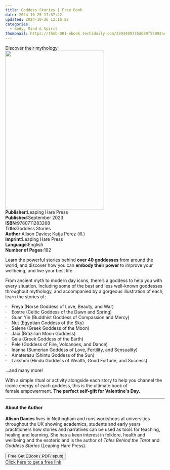 ```yaml
---
title: Goddess Stories | Free Book
date: 2024-10-25 17:37:22
updated: 2024-10-26 12:16:22
categories:
  - Body, Mind & Spirit
thumbnail: https://thmb-001-ebook.techidaily.com/3393409735d089f55893ac6696bf00b121b62dcbe863f3977110cbc9388deb8b.jpg
---
```

<main id="book-container">
  <div class="flex flex-col">
    <div class="book-brief flex-1 py-6 px-4 sm:p-6 md:py-10 md:px-8">
      <!-- brief-->
      <div class="book-brief-main">Discover their mythology</div>
    </div>
    <div
      class="book-meta-info flex-1 grid gap-4 col-start-1 col-end-3 row-start-1 sm:mb-6 sm:grid-cols-4 lg:gap-6 lg:col-start-2 lg:row-end-6 lg:row-span-6 lg:mb-0"
    >
      <div
        class="book-meta-info-left place-content-center mt-4 p-4 text-sm leading-6 col-start-2 col-span-2 dark:text-slate-400"
      >
        <img
          class="w-full h-500 object-cover rounded-lg sm:h-255 sm:col-span-2 lg:col-span-full"
          src="https://img-001-ebook.techidaily.com/9399d5d243c94bb222ecd04df23dd80f932ef8f07a42aacfde6e049c05b6f998.jpg"
          alt=""
          width="312"
          height="500"
        />
      </div>
      <div
        class="book-meta-info-right mt-2 col-start-1 row-start-2 col-span-3 self-center"
      >
        <!-- meta data  -->
        <div class="flex flex-col px-4 md:px-8">
          <div class="flex-1">
            <strong>Publisher</strong>:<span class="px-2"
              >Leaping Hare Press</span
            >
          </div>
          <div class="flex-1">
            <strong>Published</strong>:<span class="px-2">September 2023</span>
          </div>
          <div class="flex-1">
            <strong>ISBN</strong>:<span class="px-2">9780711283268</span>
          </div>
          <div class="flex-1">
            <strong>Title</strong>:<span class="px-2">Goddess Stories</span>
          </div>
          <div class="flex-1">
            <strong>Author</strong>:<span class="px-2"
              >Alison Davies; Katja Perez (ill.)</span
            >
          </div>
          <div class="flex-1">
            <strong>Imprint</strong>:<span class="px-2"
              >Leaping Hare Press</span
            >
          </div>
          <div class="flex-1">
            <strong>Language</strong>:<span class="px-2">English</span>
          </div>
          <div class="flex-1">
            <strong>Number of Pages</strong>:<span class="px-2">192</span>
          </div>
        </div>
      </div>
    </div>
    <div class="book-description flex-1 py-6 px-4 sm:p-6 md:py-10 md:px-8">
      <div class="book-description-main">
        <div accordion-content="" id="description">
          <p>
            Learn the powerful stories behind <b>over 40 goddesses&nbsp;</b>from
            around the world, and discover how you can
            <b>embody their power </b>to improve your wellbeing, and live your
            best life.&nbsp;
          </p>
          <p>
            From ancient myth to modern day icons, there’s a goddess to help you
            with every situation. Including some of the best and less well-known
            goddesses throughout mythology, and accompanied by a gorgeous
            illustration of each, learn the stories of:&nbsp;
          </p>
          <p>
            ·&nbsp;&nbsp; &nbsp;Freya (Norse Goddess of Love, Beauty, and
            War)<br />·&nbsp;&nbsp; &nbsp;Eostre (Celtic Goddess of the Dawn and
            Spring)<br />·&nbsp;&nbsp; &nbsp;Guan Yin (Buddhist Goddess of
            Compassion and Mercy)<br />·&nbsp;&nbsp; &nbsp;Nut (Egyptian Goddess
            of the Sky)<br />·&nbsp;&nbsp; &nbsp;Selene (Greek Goddess of the
            Moon)<br />·&nbsp;&nbsp; &nbsp;Jaci (Brazilian Moon Goddess)<br />·&nbsp;&nbsp;
            &nbsp;Gaia (Greek Goddess of the Earth)<br />·&nbsp;&nbsp;
            &nbsp;Pele (Goddess of Fire, Volcanoes, and Dance)<br />·&nbsp;&nbsp;
            &nbsp;Inanna (Sumerian Goddess of Love, Fertility, and
            Sensuality)<br />·&nbsp;&nbsp; &nbsp;Amaterasu (Shintu Goddess of
            the Sun)<br />·&nbsp;&nbsp; &nbsp;Lakshmi (Hindu Goddess of Wealth,
            Good Fortune, and Success)
          </p>
          <p>…and many more!&nbsp;</p>
          <p>
            With a simple ritual or activity alongside each story to help you
            channel the iconic energy of each goddess, this is the ultimate book
            of female&nbsp;empowerment.
            <b>The perfect self-gift for Valentine's Day.</b>
          </p>
        </div>
        <div class="accordion-fader"></div>
      </div>
    </div>
    <div class="book-excerpts flex-1 py-6 px-4 sm:p-6 md:py-10 md:px-8">
      <!-- excerpts-->
      <div class="book-excerpts-main">
        <hr />
        <h4 class="placeholder placeholder-heading">
          <span>About the Author</span>
        </h4>
        <p>
          <b>Alison Davies</b> lives in Nottingham and runs workshops at
          universities throughout the UK showing academics, students and early
          years practitioners how stories and narratives can be used as tools
          for teaching, healing and learning. She has a keen interest in
          folklore, health and wellbeing and the esoteric and is the author of
          <i>Tales Behind the Tarot</i>&nbsp;and <i>Goddess Stories</i> (Leaping
          Hare Press).
        </p>
      </div>
    </div>
    <div
      class="book-about-author flex-1 py-6 px-4 sm:p-6 md:py-10 md:px-8"
    ></div>
    <div class="book-free-get flex-1 py-6 px-4 sm:p-6 md:py-10 md:px-8">
      <button
        id="btn-free-get"
        class="bg-blue-500 hover:bg-blue-700 text-white font-bold py-2 px-4 rounded"
      >
        Free Get EBook (.PDF/.epub)
      </button>
      <div id="countdown-display" class="px-2 text-lg mt-2"></div>
      <a
        id="free-link"
        class="hidden bg-blue-500 hover:bg-blue-700 text-white font-bold py-2 px-4 rounded"
        href="https://www.ebooks.com/en-us/book/210791602/goddess-stories/alison-davies/"
        target="_blank"
        >Click here to get a free link</a
      >
    </div>
    <script>
      let countdownTime = 0;
      let countdownInterval = null;
      document
        .getElementById('btn-free-get')
        .addEventListener('click', startCountdown);
      function startCountdown() {
        countdownTime = new Date().getTime() + 60000 * 3;
        countdownInterval = setInterval(updateCountdown, 1000);
        document.getElementById('btn-free-get').disabled = true;
        document
          .getElementById('btn-free-get')
          .classList.add('bg-gray-500', 'cursor-not-allowed');
      }
      function updateCountdown() {
        let currentTime = new Date().getTime();
        let timeLeft = countdownTime - currentTime;
        let secondsLeft = Math.floor(timeLeft / 1000);
        document.getElementById('countdown-display').innerHTML =
          `Remaining time: ${secondsLeft} seconds.`;
        if (secondsLeft <= 0) {
          clearInterval(countdownInterval);
          document.getElementById('btn-free-get').classList.add('hidden');
          document.getElementById('free-link').classList.remove('hidden');
          document.getElementById('countdown-display').innerHTML = '';
        }
      }
    </script>
  </div>
</main>
